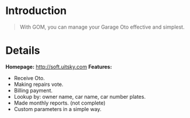 # Introduction #

> With GOM, you can manage your Garage Oto effective and simplest.



# Details #
**Homepage:** http://soft.uitsky.com
**Features:**
- Receive Oto.
- Making repairs vote.
- Billing payment.
- Lookup by: owner name, car name, car number plates.
- Made monthly reports. (not complete)
- Custom parameters in a simple way.